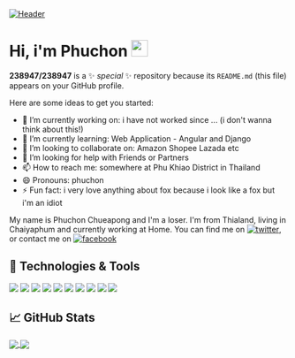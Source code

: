 <!-- Resources -->
<!-- Icons: https://simpleicons.org/ -->
<!-- GitHub Stats: https://github.com/anuraghazra/github-readme-stats -->
<!-- Emojis: https://emojipedia.org/emoji/ -->
<!-- HTML Emojis: https://www.fileformat.info/index.htm -->
<!-- Shields: https://shields.io/ -->
<!-- Awesome GitHub Profile README: https://github.com/abhisheknaiidu/awesome-github-profile-readme -->
<!-- Source: https://github.com/MartinHeinz -->

<a href="https://dribbble.com/FromASloth" title="Picture Gif by FromASloth">
  <img align="center" src="https://i.imgur.com/RO8ltd9.gif" alt="Header">
</a>

# Hi, i'm Phuchon <img src="https://i.imgur.com/MR0U3ET.gif" width="30px">

**238947/238947** is a ✨ _special_ ✨ repository because its `README.md` (this file) appears on your GitHub profile.

Here are some ideas to get you started:

- 🔭 I’m currently working on: i have not worked since ... (i don't wanna think about this!)
- 🌱 I’m currently learning: Web Application - Angular and Django
- 👯 I’m looking to collaborate on: Amazon Shopee Lazada etc
- 🤔 I’m looking for help with Friends or Partners
- 📫 How to reach me: somewhere at Phu Khiao District in Thailand
- 😄 Pronouns: phuchon
- ⚡ Fun fact: i very love anything about fox because i look like a fox but i'm an idiot

My name is Phuchon Chueapong and I'm a loser. I'm from Thialand, living in Chaiyaphum and currently working at Home. You can find me on [![][1.2]][1], or contact me on [![][3.2]][3]

## 🔧 Technologies & Tools
![](https://img.shields.io/badge/OS-Linux_Server-informational?style=flat&logo=linux&logoColor=white&color=2bbc8a)
![](https://img.shields.io/badge/Editor-Visual_Studio_Code-informational?style=flat&logo=visual-studio-code&logoColor=white&color=2bbc8a)
![](https://img.shields.io/badge/Code-Python-informational?style=flat&logo=python&logoColor=white&color=2bbc8a)
![](https://img.shields.io/badge/Code-JavaScript-informational?style=flat&logo=javascript&logoColor=white&color=2bbc8a)
![](https://img.shields.io/badge/Code-TypeScript-informational?style=flat&logo=typescript&logoColor=white&color=2bbc8a)
![](https://img.shields.io/badge/Framework-Angular-informational?style=flat&logo=angular&logoColor=white&color=2bbc8a)
![](https://img.shields.io/badge/Framework-Django-informational?style=flat&logo=django&logoColor=white&color=2bbc8a)
![](https://img.shields.io/badge/Shell-Bash-informational?style=flat&logo=gnu-bash&logoColor=white&color=2bbc8a)
![](https://img.shields.io/badge/Tools-PostgreSQL-informational?style=flat&logo=postgresql&logoColor=white&color=2bbc8a)
![](https://img.shields.io/badge/Tools-Docker-informational?style=flat&logo=docker&logoColor=white&color=2bbc8a)

## &#x1f4c8; GitHub Stats

<a href="https://github.com/MartinHeinz/MartinHeinz">
  <img align="center" src="https://github-readme-stats.vercel.app/api/top-langs/?username=238947&hide=html,css,scss,sass,less&title_color=ffffff&text_color=c9cacc&icon_color=2bbc8a&bg_color=1d1f21&langs_count=3">
</a>
<a href="https://github.com/MartinHeinz/MartinHeinz">
  <img align="center" src="https://github-readme-stats.vercel.app/api?username=238947&show_icons=true&line_height=27&count_private=true&title_color=ffffff&text_color=c9cacc&icon_color=2bbc8a&bg_color=1d1f21">
</a>

<!-- links to social media icons -->

<!-- icons without padding -->

[1.2]: https://i.imgur.com/XQ8VdDL.png (twitter)
[2.2]: https://i.imgur.com/9I6NRUm.png (github)
[3.2]: https://i.imgur.com/Mg8DSxE.png (facebook)

<!-- links to your social media accounts -->

[1]: https://twitter.com/238_947
[2]: https://github.com/238947
[3]: https://www.facebook.com/profile.php?id=100053135644728
